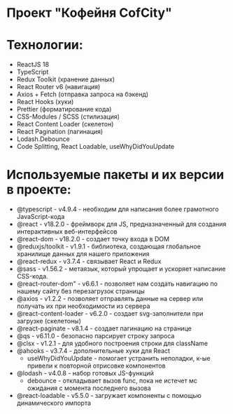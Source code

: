 # Проект "Кофейня CofCity"

# Технологии:
- ReactJS 18
- TypeScript
- Redux Toolkit (хранение данных)
- React Router v6 (навигация)
- Axios + Fetch (отправка запроса на бэкенд)
- React Hooks (хуки)
- Prettier (форматирование кода)
- CSS-Modules / SCSS (стилизация)
- React Content Loader (скелетон)
- React Pagination (пагинация)
- Lodash.Debounce
- Code Splitting, React Loadable, useWhyDidYouUpdate

# Используемые пакеты и их версии в проекте:
- @typescript - v4.9.4 - необходим для написания более грамотного JavaScript-кода
- @react - v18.2.0 - фреймворк для JS, предназначенный для создания интерактивных веб-интерфейсов  
- @react-dom - v18.2.0 - создает точку входа в DOM
- @reduxjs/toolkit - v1.9.1 - библиотека, создающая глобальное хранилище данных для нашего приложения
- @react-redux - v3.7.4 - связывает React и Redux
- @sass - v1.56.2 - метаязык, который упрощает и ускоряет написание CSS-кода.
- @react-router-dom" - v6.6.1  - позволяет нам создать навигацию по нашему сайту без перезагрузок страницы
- @axios - v1.2.2 - позволяет отправлять данные на сервер или получать их при необходимости из сервера 
- @react-content-loader - v6.2.0 - создает svg-заполнители при загрузке (скелетоны)
- @react-paginate - v8.1.4 - создает пагинацию на странице
- @qs - v6.11.0 - безопасно парсирует строку запроса
- @clsx - v1.2.1 - для удобного построения строки для className
- @ahooks - v3.7.4 - дополнительные хуки для React
    - useWhyDidYouUpdate - помогает устранить неполадки, к-ые привели к повторной отрисовке компонентов
- @lodash - v4.0.8 - набор готовых JS-функций
    - debounce - откладывает вызов func, пока не истечет мc ожидания с момента последнего вызова
- @react-loadable - v5.5.0 - загружает компоненты с помощью динамического импорта

